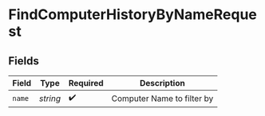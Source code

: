 # FindComputerHistoryByNameRequest


## Fields

| Field                      | Type                       | Required                   | Description                |
| -------------------------- | -------------------------- | -------------------------- | -------------------------- |
| `name`                     | *string*                   | :heavy_check_mark:         | Computer Name to filter by |